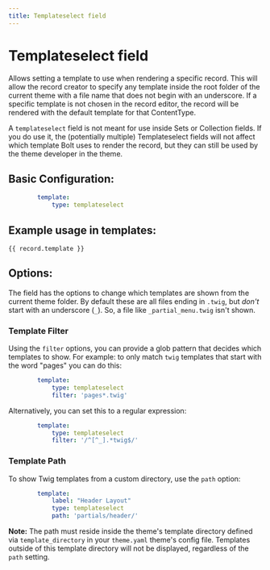 ```yaml
---
title: Templateselect field
---
```

Templateselect field
====================

Allows setting a template to use when rendering a specific record. This will
allow the record creator to specify any template inside the root folder of the
current theme with a file name that does not begin with an underscore. If a
specific template is not chosen in the record editor, the record will be
rendered with the default template for that ContentType.

A `templateselect` field is not meant for use inside Sets or Collection fields.
If you do use it, the (potentially multiple) Templateselect fields will not
affect which template Bolt uses to render the record, but they can still be
used by the theme developer in the theme.

## Basic Configuration:

```yaml
        template:
            type: templateselect
```

## Example usage in templates:

```twig
{{ record.template }}
```

## Options:

The field has the options to change which templates are shown from the current
theme folder. By default these are all files ending in `.twig`, but _don't_
start with an underscore (`_`). So, a file like `_partial_menu.twig` isn't
shown.

### Template Filter

Using the `filter` options, you can provide a glob pattern that decides which
templates to show. For example: to only match `twig` templates that start with
the word "pages" you can do this:

```yaml
        template:
            type: templateselect
            filter: 'pages*.twig'
```

Alternatively, you can set this to a regular expression:

```yaml
        template:
            type: templateselect
            filter: '/^[^_].*twig$/'
```

### Template Path

To show Twig templates from a custom directory, use the `path` option:

```yaml
        template:
            label: "Header Layout"
            type: templateselect
            path: 'partials/header/'
```

<p class="note"><strong>Note:</strong> The path must reside inside the theme's 
template directory defined via <code>template_directory</code> in your 
<code>theme.yaml</code> theme's config file. Templates outside of this template 
directory will not be displayed, regardless of the <code>path</code> setting.</p>
